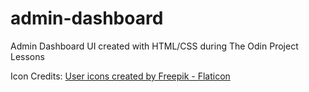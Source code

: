 # admin-dashboard
Admin Dashboard UI created with HTML/CSS during The Odin Project Lessons

Icon Credits:
<a href="https://www.flaticon.com/free-icons/user" title="user icons">User icons created by Freepik - Flaticon</a>
